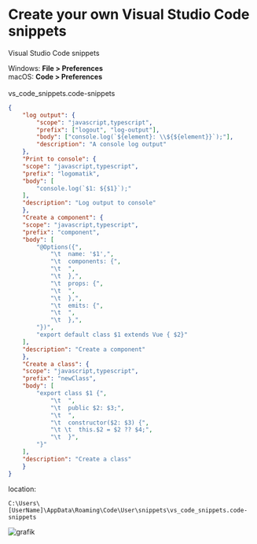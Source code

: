 # Create your own Visual Studio Code snippets

Visual Studio Code snippets

Windows: **File > Preferences** <br />
macOS: **Code > Preferences** <br /> <br />
vs_code_snippets.code-snippets 
```json
{
	"log output": {
		"scope": "javascript,typescript",
		"prefix": ["logout", "log-output"],
		"body": ["console.log(`${element}: \\${${element}}`);"],
		"description": "A console log output"
	},
	"Print to console": {
	"scope": "javascript,typescript",
	"prefix": "logomatik",
	"body": [
		"console.log(`$1: ${$1}`);"
	],
	"description": "Log output to console"
	},
	"Create a component": {
	"scope": "javascript,typescript",
	"prefix": "component",
	"body": [
		"@Options({",
			"\t  name: '$1',",
			"\t  components: {",
			"\t  ",
			"\t  },",
			"\t  props: {",
			"\t  ",
			"\t  },",
			"\t  emits: {",
			"\t  ",	
			"\t  },",
		"})",
		"export default class $1 extends Vue { $2}"
	],
	"description": "Create a component"
	},
	"Create a class": {
	"scope": "javascript,typescript",
	"prefix": "newClass",
	"body": [
		"export class $1 {",
			"\t  ",
			"\t  public $2: $3;",
			"\t  ",
			"\t  constructor($2: $3) {",
			"\t \t  this.$2 = $2 ?? $4;",
			"\t  }",
		"}"
	],
	"description": "Create a class"
	}
}
```
location:
```
C:\Users\[UserName]\AppData\Roaming\Code\User\snippets\vs_code_snippets.code-snippets

```
![grafik](https://user-images.githubusercontent.com/5676113/165905586-888cebb4-526e-41db-b7f7-c678203cb70a.png)
